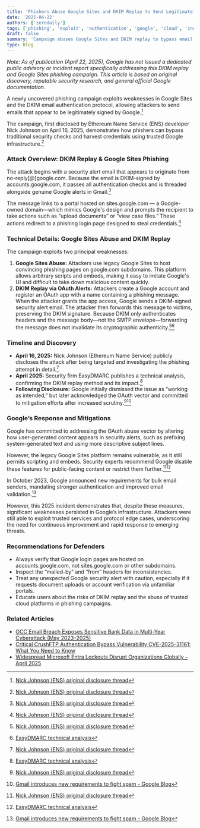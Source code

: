 ```yaml
---
title: 'Phishers Abuse Google Sites and DKIM Replay to Send Legitimately Signed Emails and Harvest Credentials'
date: '2025-04-22'
authors: ['zerodaily']
tags: ['phishing', 'exploit', 'authentication', 'google', 'cloud', 'industry-news']
draft: false
summary: 'Campaign abuses Google Sites and DKIM replay to bypass email security and steal Google account credentials.'
type: Blog
---
```


_Note: As of publication (April 22, 2025), Google has not issued a dedicated public advisory or incident report specifically addressing this DKIM replay and Google Sites phishing campaign. This article is based on original discovery, reputable security research, and general official Google documentation._

A newly uncovered phishing campaign exploits weaknesses in Google Sites and the DKIM email authentication protocol, allowing attackers to send emails that appear to be legitimately signed by Google.[^1]

The campaign, first disclosed by Ethereum Name Service (ENS) developer Nick Johnson on April 16, 2025, demonstrates how phishers can bypass traditional security checks and harvest credentials using trusted Google infrastructure.[^1]

### Attack Overview: DKIM Replay & Google Sites Phishing

The attack begins with a security alert email that appears to originate from no-reply[@]google.com. Because the email is DKIM-signed by accounts.google.com, it passes all authentication checks and is threaded alongside genuine Google alerts in Gmail.[^1]

The message links to a portal hosted on sites.google.com — a Google-owned domain—which mimics Google's design and prompts the recipient to take actions such as “upload documents” or “view case files.” These actions redirect to a phishing login page designed to steal credentials.[^1]

### Technical Details: Google Sites Abuse and DKIM Replay

The campaign exploits two principal weaknesses:

1. **Google Sites Abuse:** Attackers use legacy Google Sites to host convincing phishing pages on google.com subdomains. This platform allows arbitrary scripts and embeds, making it easy to imitate Google's UI and difficult to take down malicious content quickly.
2. **DKIM Replay via OAuth Alerts:** Attackers create a Google account and register an OAuth app with a name containing a phishing message. When the attacker grants the app access, Google sends a DKIM-signed security alert email. The attacker then forwards this message to victims, preserving the DKIM signature. Because DKIM only authenticates headers and the message body—not the SMTP envelope—forwarding the message does not invalidate its cryptographic authenticity.[^1][^2]

### Timeline and Discovery

- **April 16, 2025:** Nick Johnson (Ethereum Name Service) publicly discloses the attack after being targeted and investigating the phishing attempt in detail.[^1]
- **April 2025:** Security firm EasyDMARC publishes a technical analysis, confirming the DKIM replay method and its impact.[^2]
- **Following Disclosure:** Google initially dismissed the issue as “working as intended,” but later acknowledged the OAuth vector and committed to mitigation efforts after increased scrutiny.[^1][^3]

### Google’s Response and Mitigations

Google has committed to addressing the OAuth abuse vector by altering how user-generated content appears in security alerts, such as prefixing system-generated text and using more descriptive subject lines.

However, the legacy Google Sites platform remains vulnerable, as it still permits scripting and embeds. Security experts recommend Google disable these features for public-facing content or restrict them further.[^1][^2]

In October 2023, Google announced new requirements for bulk email senders, mandating stronger authentication and improved email validation.[^3]

However, this 2025 incident demonstrates that, despite these measures, significant weaknesses persisted in Google’s infrastructure. Attackers were still able to exploit trusted services and protocol edge cases, underscoring the need for continuous improvement and rapid response to emerging threats.

### Recommendations for Defenders

- Always verify that Google login pages are hosted on accounts.google.com, not sites.google.com or other subdomains.
- Inspect the “mailed-by” and “from” headers for inconsistencies.
- Treat any unexpected Google security alert with caution, especially if it requests document uploads or account verification via unfamiliar portals.
- Educate users about the risks of DKIM replay and the abuse of trusted cloud platforms in phishing campaigns.

### Related Articles

- [OCC Email Breach Exposes Sensitive Bank Data in Multi-Year Cyberattack (May 2023–2025)](/blog/2025-04-19-occ-email-breach)
- [Critical CrushFTP Authentication Bypass Vulnerability CVE-2025-31161: What You Need to Know](/blog/2025-04-13-crushftp-vulnerability)
- [Widespread Microsoft Entra Lockouts Disrupt Organizations Globally – April 2025](/blog/2025-04-20-microsoft-entra-mace-lockout)

[^1]: [Nick Johnson (ENS) original disclosure thread](https://threadreaderapp.com/thread/1912439023982834120.html)
[^2]: [EasyDMARC technical analysis](https://easydmarc.com/blog/google-dkim-replay-phishing/)
[^3]: [Gmail introduces new requirements to fight spam - Google Blog](https://blog.google/products/gmail/gmail-security-authentication-spam-protection/)
